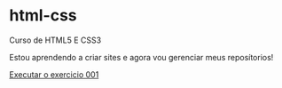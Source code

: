 # html-css
Curso de HTML5 E CSS3

Estou aprendendo a criar sites e agora vou gerenciar meus reposítorios!

<a href="https://williamadriel.github.io/html-css/exercicios/ex001/index/html">Executar o exercicio 001</a>
